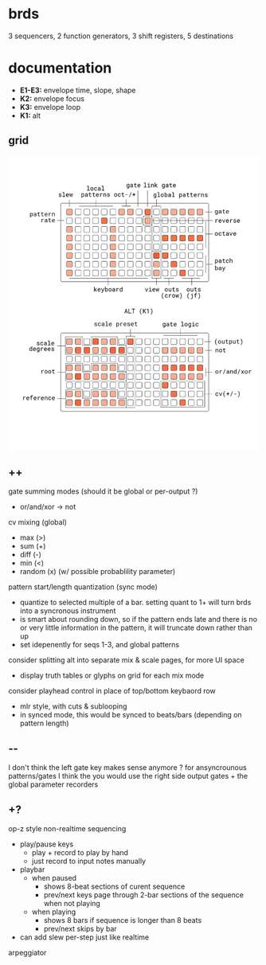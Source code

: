 # brds

3 sequencers, 2 function generators, 3 shift registers, 5 destinations

# documentation

- **E1-E3:** envelope time, slope, shape
- **K2:** envelope focus
- **K3:** envelope loop
- **K1:** alt

## grid

![brds grid docs](doc/brds.png)

## ++

gate summing modes (should it be global or per-output ?)
- or/and/xor -> not

cv mixing (global)
- max (>)
- sum (+)
- diff (-)
- min (<)
- random (x) (w/ possible probablility parameter)

pattern start/length quantization (sync mode)
- quantize to selected multiple of a bar. setting quant to 1+ will turn brds into a syncronous instrument
- is smart about rounding down, so if the pattern ends late and there is no or very little information in the pattern, it will truncate down rather than up
- set idepenently for seqs 1-3, and global patterns

consider splitting alt into separate mix & scale pages, for more UI space
- display truth tables or glyphs on grid for each mix mode 

consider playhead control in place of top/bottom keybaord row
- mlr style, with cuts & sublooping
- in synced mode, this would be synced to beats/bars (depending on pattern length)

## --

I don't think the left gate key makes sense anymore ? for ansyncrounous patterns/gates I think the you would use the right side output gates + the global parameter recorders

## +?

op-z style non-realtime sequencing
- play/pause keys
  - play + record to play by hand
  - just record to input notes manually
- playbar
  - when paused 
    - shows 8-beat sections of curent sequence
    - prev/next keys page through 2-bar sections of the sequence when not playing
  - when playing
    - shows 8 bars if sequence is longer than 8 beats
    - prev/next skips by bar
- can add slew per-step just like realtime

arpeggiator

